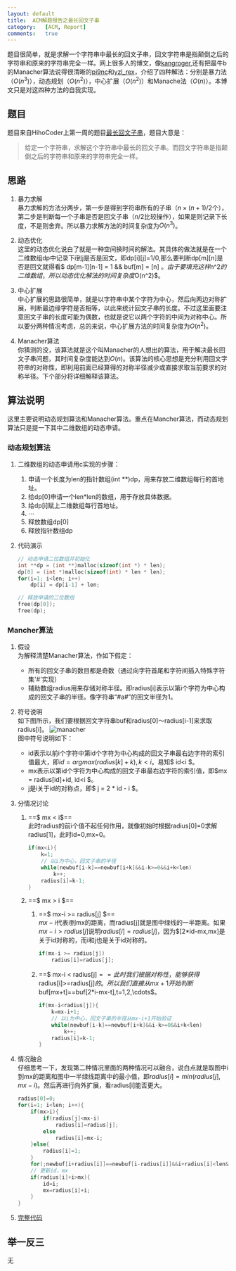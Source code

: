 ```yaml
---
layout:	default
title:	ACM解题报告之最长回文子串
category:	[ACM, Report]
comments:	true
---
```

题目很简单，就是求解一个字符串中最长的回文子串，回文字符串是指颠倒之后的字符串和原来的字符串完全一样。网上很多人的博文，像[kangroger](http://blog.csdn.net/kangroger/article/details/37742639),还有把最牛b的Manacher算法说得很清晰的[pi9nc](http://blog.csdn.net/pi9nc/article/details/9251455)和[yzl_rex](http://blog.csdn.net/yzl_rex/article/details/7908259)，介绍了四种解法：分别是暴力法（$O(n^3)$），动态规划（$O(n^2)$），中心扩展（$O(n^2)$）和Manache法（$O(n)$）。本博文只是对这四种方法的自我实现。


## 题目
题目来自HihoCoder上第一周的题目[最长回文子串](http://hihocoder.com/contest/hiho1/problem/1)，题目大意是：
> 给定一个字符串，求解这个字符串中最长的回文子串。而回文字符串是指颠倒之后的字符串和原来的字符串完全一样。


## 思路
1. 暴力求解  
暴力求解的方法分两步，第一步是得到字符串所有的子串（$n\times(n+1)/2$个），第二步是判断每一个子串是否是回文子串（$n/2$比较操作），如果是则记录下长度，不是则舍弃。所以暴力求解方法的时间复杂度为$O(n^3)$。

2. 动态优化  
这里的动态优化说白了就是一种空间换时间的解法。其具体的做法就是在一个二维数组dp中记录下i到j是否是回文，即dp[i][j]=1/0,那么要判断dp[m][n]是否是回文就得看$ dp[m-1][n-1] = 1 \&\& buf[m] = [n] $。由于要填充这样$n^2$的二维数组，所以动态优化解法的时间复杂度$O(n^2)$。

3. 中心扩展  
中心扩展的思路很简单，就是以字符串中某个字符为中心，然后向两边对称扩展，判断最边缘字符是否相等，以此来统计回文子串的长度。不过这里面要注意回文子串的长度可能为偶数，也就是说它以两个字符的中间为对称中心。所以要分两种情况考虑，总的来说，中心扩展方法的时间复杂度为$O(n^2)$。

4. Manacher算法  
你猜测的没，该算法就是这个叫Manacher的人想出的算法，用于解决最长回文子串问题，其时间复杂度能达到$O(n)$。该算法的核心思想是充分利用回文字符串的对称性，即利用前面已经算得的对称半径减少或直接求取当前要求的对称半径。下个部分将详细解释该算法。

## 算法说明
这里主要说明动态规划算法和Manacher算法。重点在Mancher算法，而动态规划算法只是提一下其中二维数组的动态申请。
### 动态规划算法
1. 二维数组的动态申请用c实现的步骤：
    1. 申请一个长度为len的指针数组(int **)dp，用来存放二维数组每行的首地址。
    2. 给dp[0]申请一个len*len的数组，用于存放具体数据。
    3. 给dp[i]赋上二维数组每行首地址。
    4. $\cdots$
    5. 释放数组dp[0]
    6. 释放指针数组dp
2. 代码演示

    ```c
    // 动态申请二位数组并初始化
    int **dp = (int **)malloc(sizeof(int *) * len);
    dp[0] = (int *)malloc(sizeof(int) * len * len);
    for(i=1; i<len; i++)
        dp[i] = dp[i-1] + len;

    // 释放申请的二位数组
    free(dp[0]);
    free(dp);
    ```

### Mancher算法
1. 假设  
为解释清楚Manacher算法，作如下假定：  
    * 所有的回文子串的数目都是奇数（通过向字符首尾和字符间插入特殊字符集'#'实现）
    * 辅助数组radius用来存储对称半径。即radius[i]表示以第i个字符为中心构成的回文子串的半径。像字符串“#a#”的回文半径为1。
2. 符号说明  
如下图所示，我们要根据回文字符串buf和radius[0]～radius[i-1]来求取radius[i]。
![manacher]({{site.baseurl}}/assets/images/manacher.png)  
图中符号说明如下：  
    * id表示以前i个字符中第id个字符为中心构成的回文子串最右边字符的索引值最大，即$id = argmax(radius[k]+k),k<i$。易知$ id<i $。
    * mx表示以第id个字符为中心构成的回文子串最右边字符的索引值，即$mx = radius[id]+id, id<i $。
    * j是i关于id的对称点，即$ j = 2 * id - i $。

3. 分情况讨论  
    1. ==$ mx < i$==  
    此时radius的前i个值不起任何作用，就像初始时根据radius[0]=0求解radius[1]，此时id=0,mx=0。
        
        ```c
        if(mx<i){
            k=1;
            // 以i为中心，回文子串的半径
            while(newbuf[i-k]==newbuf[i+k]&&i-k>=0&&i+k<len)
                k++;
            radius[i]=k-1;
        }
        ```
    2. ==$ mx > i $==  
        1. ==$ mx-i >= radius[j] $==  
        $mx-i$代表i到mx的距离，而radius[j]就是图中绿线的一半距离。如果$mx-i > radius[j]$说明$radius[i]=radius[j]$，因为$[2*id-mx,mx]是关于id对称的，而i和j也是关于id对称的。
            
            ```c
            if(mx-i >= radius[j])
                radius[i]=radius[j];
            ```
        2. ==$ mx-i < radius[j]$==  
        此时我们根据对称性，能够获得$radius[i]>=radius[j]$的。所以我们直接从mx+1开始判断$buf[mx+t]\==buf[2*i-mx-t],t=1,2,\cdots$。
            
            ```c
            if(mx-i<radius[j]){
                k=mx-i+1;
                // 以i为中心，回文子串的半径从mx-i+1开始验证
                while(newbuf[i-k]==newbuf[i+k]&&i-k>=0&&i+k<len)
                    k++;
                radius[i]=k-1;
            }
            ```
4. 情况融合  
仔细思考一下，发现第二种情况里面的两种情况可以融合，说白点就是取图中i到mx的距离和图中一半绿线距离中的最小值，即$radius[i]=min(radius[j],mx-i)$。然后再进行向外扩展，看radius[i]能否更大。

    ```c
    radius[0]=0;
    for(i=1; i<len; i++){
        if(mx>i){
            if(radius[j]<mx-i)
                radius[i]=radius[j];
            else
                radius[i]=mx-i;
        }else{
            radius[i]=1;
        }
        for(;newbuf[i+radius[i]]==newbuf[i-radius[i]]&&i+radius[i]<len&&i-radius[i]>=0;radius[i]++);
        // 更新id，mx
        if(radius[i]+i>mx){
            id=i;
            mx=radius[i]+i;
        }
    }
    ```


4. [完整代码]({{site.baseurl}}/assets/attachs/1032.c.txt)

## 举一反三
无


















	

